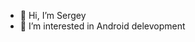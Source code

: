 - 👋 Hi, I’m Sergey
- 👀 I’m interested in Android delevopment

<!---
segaman21/segaman21 is a ✨ special ✨ repository because its `README.md` (this file) appears on your GitHub profile.
You can click the Preview link to take a look at your changes.
--->
